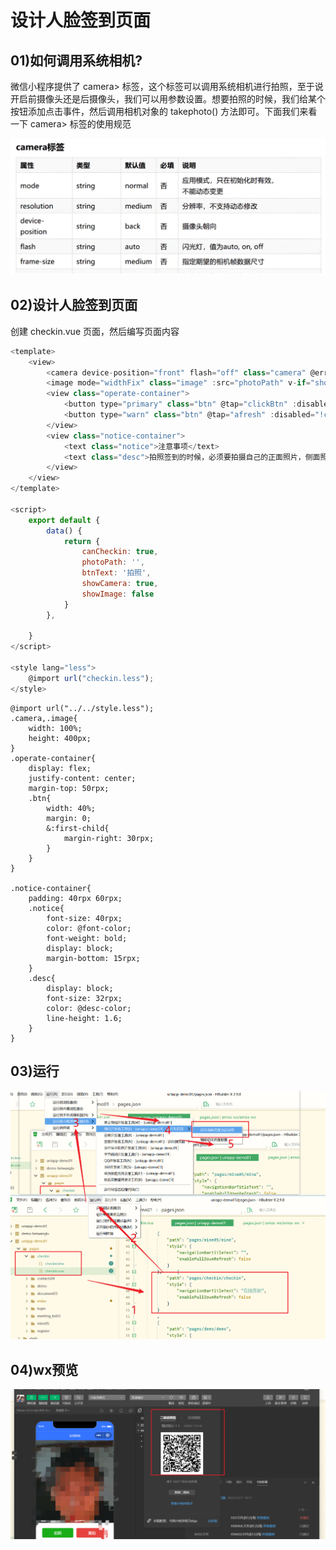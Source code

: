 # 设计人脸签到页面

## 01)如何调用系统相机?

微信小程序提供了 camera> 标签，这个标签可以调用系统相机进行拍照，至于说开启前摄像头还是后摄像头，我们可以用参数设置。想要拍照的时候，我们给某个按钮添加点击事件，然后调用相机对象的 takephoto() 方法即可。下面我们来看一下 camera> 标签的使用规范

![image-20231217174655979](05设计人脸签到页面.assets/image-20231217174655979.png)





## 02)设计人脸签到页面

创建 checkin.vue 页面，然后编写页面内容

```js
<template>
	<view>
		<camera device-position="front" flash="off" class="camera" @error="error" v-if="showCamera"></camera>
		<image mode="widthFix" class="image" :src="photoPath" v-if="showImage"></image>
		<view class="operate-container">
			<button type="primary" class="btn" @tap="clickBtn" :disabled="!canCheckin">{{btnText}}</button>
			<button type="warn" class="btn" @tap="afresh" :disabled="!canCheckin">重拍</button>
		</view>
		<view class="notice-container">
			<text class="notice">注意事项</text>
			<text class="desc">拍照签到的时候，必须要拍摄自己的正面照片，侧面照片会导致无法识别。另外，拍照的时候不要戴墨镜或者帽子，避免影响拍照签到的准确度。</text>
		</view>
	</view>
</template>

<script>
	export default {
		data() {
			return {
				canCheckin: true,
				photoPath: '',
				btnText: '拍照',
				showCamera: true,
				showImage: false
			}
		},
		
	}
</script>

<style lang="less">
	@import url("checkin.less");
</style>

```





```
@import url("../../style.less");
.camera,.image{
	width: 100%;
	height: 400px;
}
.operate-container{
	display: flex;
	justify-content: center;
	margin-top: 50rpx;
	.btn{
		width: 40%;
		margin: 0;
		&:first-child{
			margin-right: 30rpx;
		}
	}
}

.notice-container{
	padding: 40rpx 60rpx;
	.notice{
		font-size: 40rpx;
		color: @font-color;
		font-weight: bold;
		display: block;
		margin-bottom: 15rpx;
	}
	.desc{
		display: block;
		font-size: 32rpx;
		color: @desc-color;
		line-height: 1.6;
	}
}
```





## 03)运行

![image-20231217180006665](05设计人脸签到页面.assets/image-20231217180006665.png)



## 04)wx预览



![image-20231217183210282](05设计人脸签到页面.assets/image-20231217183210282.png)



